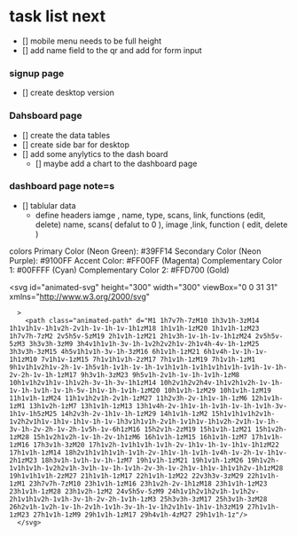 # task list next 
 - [] mobile menu needs to be full height 
 - [] add name field to the qr and add for form input 
### signup page 
- [] create desktop version 

### Dahsboard page 
- [] create the data tables 
- [] create side bar for desktop 
- [] add some anylytics to the dash board 
    - [] maybe add a chart to the dashboard page 
 


### dashboard page note=s 
 - [] tablular data 
      - define headers
      iamge , name, type, scans, link, functions  (edit, delete)
      name, scans( defalut to 0 ), image ,link, function ( edit, delete )

 colors 
Primary Color (Neon Green): #39FF14
Secondary Color (Neon Purple): #9100FF
Accent Color: #FF00FF (Magenta)
Complementary Color 1: #00FFFF (Cyan)
Complementary Color 2: #FFD700 (Gold)

<svg
        id="animated-svg"
        height="300"
        width="300"
        viewBox="0 0 31 31"
        xmlns="http://www.w3.org/2000/svg"

      >
        <path class="animated-path" d="M1 1h7v7h-7zM10 1h3v1h-3zM14 1h1v1h1v-1h1v2h-2v1h-1v-1h-1v-1h1zM18 1h1v1h-1zM20 1h1v1h-1zM23 1h7v7h-7zM2 2v5h5v-5zM19 2h1v1h-1zM21 2h1v3h-1v-1h-1v-1h1zM24 2v5h5v-5zM3 3h3v3h-3zM9 3h4v1h1v1h-3v-1h-1v2h2v2h1v-2h1v4h-4v-1h-1zM25 3h3v3h-3zM15 4h5v1h1v1h-3v-1h-3zM16 6h1v1h-1zM21 6h1v4h-1v-1h-1v-1h1zM10 7v1h1v-1zM15 7h1v1h1v1h-2zM17 7h1v1h-1zM19 7h1v1h-1zM1 9h1v1h1v2h1v-2h-1v-1h5v1h-1v1h-1v-1h-1v1h1v1h-1v1h1v1h1v1h-1v1h-1v-1h-2v-2h-1v-1h-1zM17 9h3v1h-3zM23 9h5v1h-2v1h-1v-1h-1v1h-1zM8 10h1v1h2v1h1v-1h1v2h-3v-1h-3v-1h1zM14 10h2v1h2v2h4v-1h1v2h1v2h-1v-1h-1v-1h-1v1h-1v-1h-5v-1h1v-1h-1v1h-1zM20 10h1v1h-1zM29 10h1v1h-1zM19 11h1v1h-1zM24 11h1v1h2v1h-2v1h-1zM27 11h2v3h-2v-1h1v-1h-1zM6 12h1v1h-1zM1 13h1v2h-1zM7 13h1v1h-1zM13 13h1v4h-2v-1h1v-1h-1v1h-1v-1h-1v1h-3v-1h1v-1h5zM25 14h2v3h-2v-1h1v-1h-1zM29 14h1v1h-1zM2 15h1v1h1v1h2v1h-1v2h2v1h1v-1h1v-1h1v-1h-1v-1h3v1h1v1h-2v1h-1v1h1v-1h1v2h-2v1h-1v-1h-3v-1h-2v-2h-1v-2h-1v5h-1v-6h1zM16 15h2v1h-2zM19 15h1v1h-1zM21 15h1v2h-1zM28 15h1v2h1v2h-1v-1h-2v-1h1zM6 16h1v1h-1zM15 16h1v1h-1zM7 17h1v1h-1zM16 17h3v1h-3zM20 17h1v2h-1v1h1v1h-1v1h-2v-1h1v-1h-1v-1h1v-1h1zM22 17h1v1h-1zM14 18h2v1h1v1h1v1h-1v1h-2v-1h1v-1h-1v1h-1v4h-1v-2h-1v-1h1v-2h1zM23 18h3v1h-1v1h-1v-1h-1zM7 19h1v1h-1zM21 19h1v1h-1zM26 19h1v2h-1v1h1v1h-1v2h2v1h-3v1h-1v-1h-1v1h-2v-3h-1v-2h1v-1h1v-1h1v1h2v-1h1zM28 19h1v1h1v1h-2zM27 21h1v1h-1zM17 22h1v1h-1zM22 22v3h3v-3zM29 22h1v1h-1zM1 23h7v7h-7zM10 23h1v1h-1zM16 23h1v2h-2v-1h1zM18 23h1v1h-1zM23 23h1v1h-1zM28 23h1v2h-1zM2 24v5h5v-5zM9 24h1v1h2v1h2v1h-1v1h2v-2h1v1h1v2h-1v1h-3v-1h-2v-2h-1v1h-1zM3 25h3v3h-3zM17 25h3v1h-3zM28 26h2v1h-1v2h-1v-1h-2v1h-1v1h-3v-1h-1v-1h2v1h1v-1h1v-1h3zM19 27h1v1h-1zM23 27h1v1h-1zM9 29h1v1h-1zM17 29h4v1h-4zM27 29h1v1h-1z"/>
      </svg>


  <div class="relative overflow-hidden min-h-screen  bg-gray-900 text-white">
     <!-- <NuxtParticles
    class="mt-20"
      id="tsparticles"
      :options="options"
    />
    -->